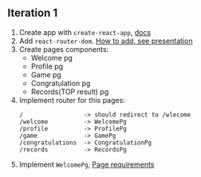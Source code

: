 ## Iteration 1

1. Create app with `create-react-app`, [docs](https://github.com/facebook/create-react-app)
2. Add `react-router-dom`. [How to add, see presentation](https://slides.com/aleh_lipski/deck-9d97b4)
3. Create pages components:
   * Welcome pg
   * Profile pg
   * Game pg
   * Congratulation pg
   * Records(TOP result) pg
4. Implement router for this pages:
    ```
    /                 -> should redirect to /wlecome
    /welcome          -> WelcomePg
    /profile          -> ProfilePg
    /game             -> GamePg
    /congratulations  -> CongratulationPg
    /records          -> RecordsPg
    ```
5. Implement `WelcomePg`, [Page requirements](../pages/welcome.md)
